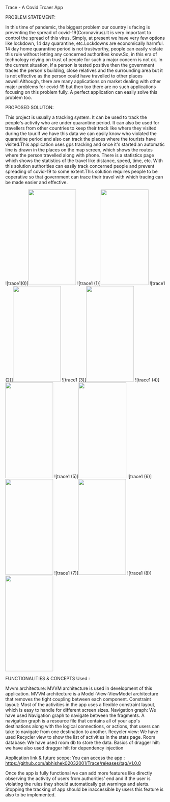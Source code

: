 Trace - A Covid Trcaer App

PROBLEM STATEMENT:

In this time of pandemic, the biggest problem our country is facing is preventing the spread of covid-19(Coronavirus).It is very important to control the spread of this virus. Simply, at present we have very few options like lockdown, 14 day quarantine, etc.Lockdowns are economically harmful. 14 day home quarantine period is not trustworthy, people can easily violate this rule without letting any concerned authorities know.So, in this era of technology relying on trust of people for such a major concern is not ok. In the current situation, if a person is tested positive then the government traces the person's building, close relatives and the surrounding area but it is not effective as the person could have travelled to other places aswell.Although, there are many applications on market dealing with other major problems for covid-19 but then too there are no such applications focusing on this problem fully. A perfect application can easily solve this problem too.

PROPOSED SOLUTON:

This project is usually a tracking system. It can be used to track the people's activity who are under quarantine period. It can also be used for travellers from other countries to keep their track like where they visited during the tour.If we have this data we can easily know who violated the quarantine period and also can track the places where the tourists have visited.This application uses gps tracking and once it's started an automatic line is drawn in the places on the map screen, which shows the routes where the person travelled along with phone. There is a statistics page which shows the statistics of the travel like distance, speed, time, etc. With this solution authorities can easily track concerned people and prevent spreading of covid-19 to some extent.This solution requires people to be coperative so that government can trace their travel with which tracing can be made easier and effective.

![trace1(0)]<img src="https://user-images.githubusercontent.com/74093122/148576058-3f7f6ed1-5c6a-493c-bde8-f9daf8dad56d.jpeg" width="150" height="300">
![trace1 (1)]<img src="https://user-images.githubusercontent.com/74093122/148576132-e60ca68f-5a37-4ebd-a8b0-6bb65c286a21.jpeg" width="150" height="300">
![trace1 (2)]<img src="https://user-images.githubusercontent.com/74093122/148576150-4480d3e9-41c6-4fc0-8257-4357c8234a37.jpeg" width="150" height="300">
![trace1 (3)]<img src="https://user-images.githubusercontent.com/74093122/148576163-1ea351b8-7b6a-4816-9e11-b40928c179a0.jpeg" width="150" height="300">
![trace1 (4)]<img src="https://user-images.githubusercontent.com/74093122/148576179-8bbe2a90-bb96-43e9-a0ef-41d4338f6324.jpeg" width="150" height="300">
![trace1 (5)]<img src="https://user-images.githubusercontent.com/74093122/148576190-f4940e94-2a3e-493c-aab1-2d030c12f920.jpeg" width="150" height="300">
![trace1 (6)]<img src="https://user-images.githubusercontent.com/74093122/148576202-8504d03c-f3f3-4704-8367-2c8fed99094b.jpeg" width="150" height="300">
![trace1 (7)]<img src="https://user-images.githubusercontent.com/74093122/148576213-5a907891-00cb-4c71-901d-6398af9c9fed.jpeg" width="150" height="300">
![trace1 (8)]<img src="hhttps://user-images.githubusercontent.com/74093122/148576233-2049921f-9132-4c13-b131-24024c4474df.jpeg" width="150" height="300">


FUNCTIONALITIES & CONCEPTS Used :

Mvvm architecture: MVVM architecture is used in development of this application. MVVM architecture is a Model-View-ViewModel architecture that removes the tight coupling between each component.
Constraint layout: Most of the activities in the app uses a flexible constraint layout, which is easy to handle for different screen sizes.
Navigation graph: We have used Navigation graph to navigate between the fragments. A navigation graph is a resource file that contains all of your app's destinations along with the logical connections, or actions, that users can take to navigate from one destination to another.
Recycler view: We have used Recycler view to show the list of activities in the stats page. 
Room database: We have used room db to store the data.
Basics of dragger hilt: we have also used dragger hilt for dependency injection

Application link & future scope:
You can access the app : https://github.com/abhishek02032001/Trace/releases/tag/v1.0.0

Once the app is fully functional we can add more features like directly observing the activity of users from authorities' end and if the user is violating the rules they should automatically get warnings and alerts. Stopping the tracking of app should be inaccessible by users this feature is also to be implemented.

